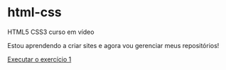 # html-css
 HTML5 CSS3 curso em vídeo

Estou aprendendo a criar sites e agora vou gerenciar meus repositórios!

<a href="https://marcjascolka.github.io/html-css/exerc%C3%ADcios/ex001/index.html">Executar o exercício 1</a>